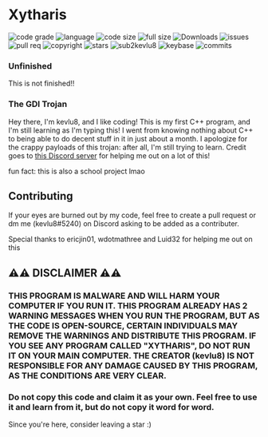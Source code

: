 # Xytharis

![code grade](https://img.shields.io/codefactor/grade/github/kevlu8/Xytharis/main)
![language](https://img.shields.io/github/languages/top/kevlu8/Xytharis)
![code size](https://img.shields.io/github/languages/code-size/kevlu8/Xytharis)
![full size](https://img.shields.io/github/repo-size/kevlu8/Xytharis)
![Downloads](https://img.shields.io/github/downloads/kevlu8/Xytharis/total)
![issues](https://img.shields.io/github/issues/kevlu8/Xytharis)
![pull req](https://img.shields.io/github/issues-pr/kevlu8/Xytharis)
![copyright](https://img.shields.io/github/license/kevlu8/Xytharis)
![stars](https://img.shields.io/github/stars/kevlu8/Xytharis?style=social)
![sub2kevlu8](https://img.shields.io/youtube/channel/subscribers/UCFlq5_Vc25IBwus8euGTVNA?style=social)
![keybase](https://img.shields.io/keybase/pgp/kevlu8)
![commits](https://img.shields.io/github/commit-activity/m/kevlu8/Xytharis)

### Unfinished
This is not finished!!

### The GDI Trojan

Hey there, I'm kevlu8, and I like coding! This is my first C++ program, and I'm still learning as I'm typing this!
I went from knowing nothing about C++ to being able to do decent stuff in it in just about a month.
I apologize for the crappy payloads of this trojan: after all, I'm still trying to learn.
Credit goes to [this Discord server](https://www.discord.gg/zw) for helping me out on a lot of this!

fun fact: this is also a school project lmao

## Contributing
If your eyes are burned out by my code, feel free to create a pull request or dm me (kevlu8#5240) on Discord asking to be added as a contributer.

Special thanks to ericjin01, wdotmathree and Luid32 for helping me out on this

## **⚠️⚠️ DISCLAIMER ⚠️⚠️**

### THIS PROGRAM IS MALWARE AND **WILL** HARM YOUR COMPUTER IF YOU RUN IT. THIS PROGRAM ALREADY HAS 2 WARNING MESSAGES WHEN YOU RUN THE PROGRAM, BUT AS THE CODE IS OPEN-SOURCE, CERTAIN INDIVIDUALS MAY REMOVE THE WARNINGS AND DISTRIBUTE THIS PROGRAM. IF YOU SEE ANY PROGRAM CALLED "XYTHARIS", DO NOT RUN IT ON YOUR MAIN COMPUTER. THE CREATOR (kevlu8) IS NOT RESPONSIBLE FOR ANY DAMAGE CAUSED BY THIS PROGRAM, AS THE CONDITIONS ARE VERY CLEAR.

### Do not copy this code and claim it as your own. Feel free to use it and learn from it, but do not copy it word for word.

Since you're here, consider leaving a star :)
